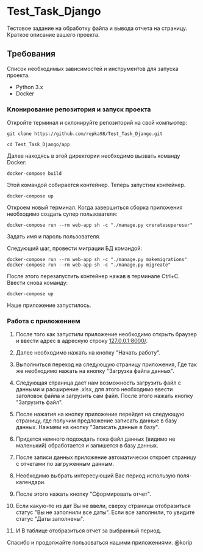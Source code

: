 # Test_Task_Django 
Тестовое задание на обработку файла и вывода отчета на страницу.
Краткое описание вашего проекта.

## Требования
Список необходимых зависимостей и инструментов для запуска проекта.

- Python 3.x 
- Docker

### Клонирование репозитория и запуск проекта
Откройте терминал и склонируйте репозиторий на свой компьютер:

    git clone https://github.com/repka98/Test_Task_Django.git

    cd Test_Task_Django/app


Далее находясь в этой директории необходимо вызвать команду Docker:

    docker-compose build
Этой командой собирается контейнер.
Теперь запустим контейнер.

    docker-compose up

Откроем новый терминал.
Когда завершиться сборка приложения необходимо создать супер пользователя:

    docker-compose run --rm web-app sh -c "./manage.py creratesuperuser"  

Задать имя и пароль пользователя.

Следующий шаг, провести миграции БД командой:

    docker-compose run --rm web-app sh -c "./manage.py makemigrations"
    docker-compose run --rm web-app sh -c "./manage.py migreate"

После этого перезапустить контейнер нажав в терминале Сtrl+C.
Ввести снова команду:
    
    docker-compose up

Наше приложение запустилось.

### Работа с приложением

1. После того как запустили приложение необходимо открыть браузер и ввести адрес в 
адресную строку [127.0.0.1:8000/](http://127.0.0.1:8000/).

2. Далее необходимо нажать на кнопку "Начать работу".

3. Выполниться переход на следующую страницу приложения, Где так же необходимо
нажать на кнопку "Загрузка файла данных".

4. Следующая страница дает нам возможность загрузить файл с данными и расширение .xlsx, 
для этого необходимо ввести заголовок файла и загрузить сам файл.
После этого нажать кнопку "Загрузить файл". 

5. После нажатия на кнопку приложение перейдет на следующую страницу, 
где получим предложение записать данные в базу данных. Нажмем на кнопку "Записать данные в базу".

6. Придется немного подождать пока файл данных (видимо не маленький) обработается и 
запишется в базу данных.

7. После записи данных приложение автоматически откроет страницу с отчетами по загруженным данным.
8. Необходимо выбрать интересующий Вас период использую поля-календари.
9. После этого нажать кнопку "Сформировать отчет".
10. Если какую-то из дат Вы не ввели, сверху страницы отобразиться статус "Вы не заполнили все даты".
Если все заполнили, то увидите статус "Даты заполнены".
11. И В таблице отобразиться отчет за выбранный период.

Спасибо и продолжайте пользоваться нашими приложениями.
@korip



